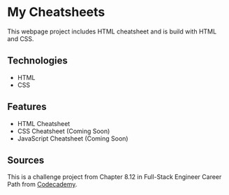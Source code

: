 # My Cheatsheets

This webpage project includes HTML cheatsheet and is build with HTML and CSS.

## Technologies

- HTML
- CSS

## Features

- HTML Cheatsheet
- CSS Cheatsheet (Coming Soon)
- JavaScript Cheatsheet (Coming Soon)

## Sources

This is a challenge project from Chapter 8.12 in Full-Stack Engineer Career Path from [Codecademy](https://www.codecademy.com/).
